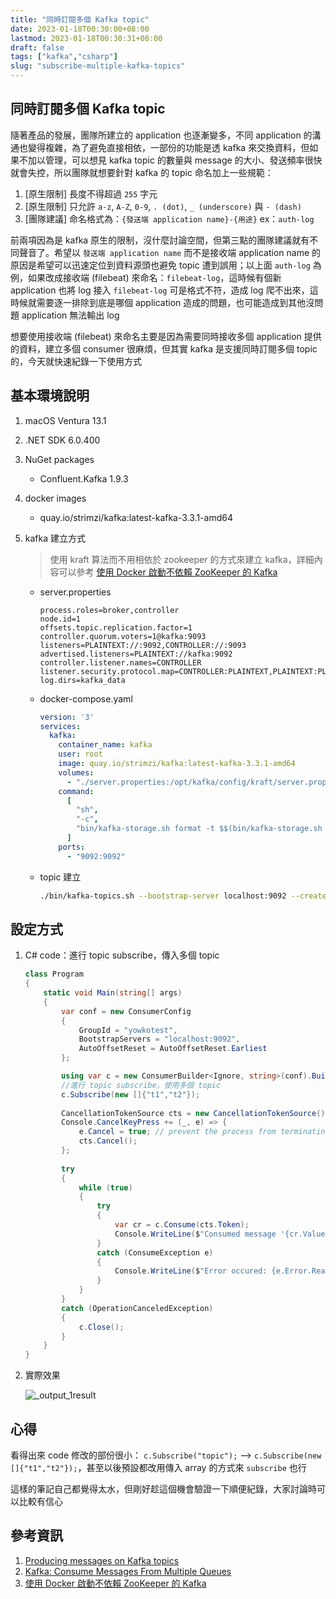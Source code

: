 ```yaml
---
title: "同時訂閱多個 Kafka topic"
date: 2023-01-18T00:30:00+08:00
lastmod: 2023-01-18T00:30:31+08:00
draft: false
tags: ["kafka","csharp"]
slug: "subscribe-multiple-kafka-topics"
---
```


## 同時訂閱多個 Kafka topic

隨著產品的發展，團隊所建立的 application 也逐漸變多，不同 application 的溝通也變得複雜，為了避免直接相依，一部份的功能是透 kafka 來交換資料，但如果不加以管理，可以想見 kafka topic 的數量與 message 的大小、發送頻率很快就會失控，所以團隊就想要針對 kafka 的 topic 命名加上一些規範：

1. [原生限制] 長度不得超過 `255` 字元
2. [原生限制] 只允許 `a-z`, `A-Z`, `0-9`, `. (dot)`, `_ (underscore)` 與 `- (dash)`
3. [團隊建議] 命名格式為：`{發送端 application name}-{用途}` ex：`auth-log`

前兩項因為是 kafka 原生的限制，沒什麼討論空間，但第三點的團隊建議就有不同聲音了。希望以 `發送端 application name` 而不是接收端 application name 的原因是希望可以迅速定位到資料源頭也避免 topic 遭到誤用；以上面 `auth-log` 為例，如果改成接收端 (filebeat) 來命名：`filebeat-log`，這時候有個新 application 也將 log 接入 `filebeat-log` 可是格式不符，造成 log 爬不出來，這時候就需要逐一排除到底是哪個 application 造成的問題，也可能造成到其他沒問題 application 無法輸出 log

想要使用接收端 (filebeat) 來命名主要是因為需要同時接收多個 application 提供的資料，建立多個 consumer 很麻煩，但其實 kafka 是支援同時訂閱多個 topic 的，今天就快速紀錄一下使用方式

## 基本環境說明

1. macOS Ventura 13.1
2. .NET SDK 6.0.400
3. NuGet packages
    - Confluent.Kafka 1.9.3
4. docker images
    - quay.io/strimzi/kafka:latest-kafka-3.3.1-amd64
5. kafka 建立方式

    > 使用 kraft 算法而不用相依於 zookeeper 的方式來建立 kafka，詳細內容可以參考 [使用 Docker 啟動不依賴 ZooKeeper 的 Kafka](/docker-kafka-without-zookeeper/)

    - server.properties

        ```config
        process.roles=broker,controller
        node.id=1
        offsets.topic.replication.factor=1
        controller.quorum.voters=1@kafka:9093
        listeners=PLAINTEXT://:9092,CONTROLLER://:9093
        advertised.listeners=PLAINTEXT://kafka:9092
        controller.listener.names=CONTROLLER
        listener.security.protocol.map=CONTROLLER:PLAINTEXT,PLAINTEXT:PLAINTEXT
        log.dirs=kafka_data
        ```

    - docker-compose.yaml

        ```yaml
        version: '3'
        services:
          kafka:
            container_name: kafka
            user: root
            image: quay.io/strimzi/kafka:latest-kafka-3.3.1-amd64
            volumes:
              - "./server.properties:/opt/kafka/config/kraft/server.properties"
            command:
              [
                "sh",
                "-c",
                "bin/kafka-storage.sh format -t $$(bin/kafka-storage.sh random-uuid) -c /opt/kafka/config/kraft/server.properties && bin/kafka-server-start.sh /opt/kafka/config/kraft/server.properties"
              ]
            ports:
              - "9092:9092"
        ```

    - topic 建立

        ```bash
        ./bin/kafka-topics.sh --bootstrap-server localhost:9092 --create --topic t1 && ./bin/kafka-topics.sh --bootstrap-server localhost:9092 --create --topic t2
        ```

## 設定方式

1. C# code：進行 topic subscribe，傳入多個 topic

    ```cs
    class Program
    {
        static void Main(string[] args)
        {
            var conf = new ConsumerConfig
            { 
                GroupId = "yowkotest",
                BootstrapServers = "localhost:9092",
                AutoOffsetReset = AutoOffsetReset.Earliest
            };

            using var c = new ConsumerBuilder<Ignore, string>(conf).Build();
            //進行 topic subscribe，使用多個 topic
            c.Subscribe(new []{"t1","t2"});
            
            CancellationTokenSource cts = new CancellationTokenSource();
            Console.CancelKeyPress += (_, e) => {
                e.Cancel = true; // prevent the process from terminating.
                cts.Cancel();
            };
            
            try
            {
                while (true)
                {
                    try
                    {
                        var cr = c.Consume(cts.Token);
                        Console.WriteLine($"Consumed message '{cr.Value}' at: '{cr.TopicPartitionOffset}'.");
                    }
                    catch (ConsumeException e)
                    {
                        Console.WriteLine($"Error occured: {e.Error.Reason}");
                    }
                }
            }
            catch (OperationCanceledException)
            {
                c.Close();
            }
        }
    }
    ```

2. 實際效果

    ![_output_1result](https://user-images.githubusercontent.com/3851540/213143842-4c7f05ee-2d69-4608-b687-c712a3187785.png)

## 心得

看得出來 code 修改的部份很小： `c.Subscribe("topic");` --> `c.Subscribe(new []{"t1","t2"});`，甚至以後預設都改用傳入 array 的方式來 `subscribe` 也行

這樣的筆記自己都覺得太水，但剛好趁這個機會驗證一下順便紀錄，大家討論時可以比較有信心

## 參考資訊

1. [Producing messages on Kafka topics](https://www.ibm.com/docs/en/integration-bus/10.0?topic=bus-producing-messages-kafka-topics)
2. [Kafka: Consume Messages From Multiple Queues](https://medium.com/@maverick11/kafka-consume-messages-from-multiple-queues-bdf0e07329b1)
3. [使用 Docker 啟動不依賴 ZooKeeper 的 Kafka](/docker-kafka-without-zookeeper/)
